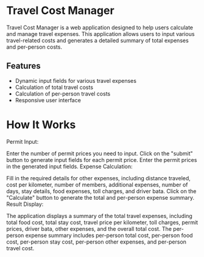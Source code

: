 # Travel Cost Manager

Travel Cost Manager is a web application designed to help users calculate and manage travel expenses. This application allows users to input various travel-related costs and generates a detailed summary of total expenses and per-person costs.

## Features

- Dynamic input fields for various travel expenses
- Calculation of total travel costs
- Calculation of per-person travel costs
- Responsive user interface

# How It Works
Permit Input:

Enter the number of permit prices you need to input.
Click on the "submit" button to generate input fields for each permit price.
Enter the permit prices in the generated input fields.
Expense Calculation:

Fill in the required details for other expenses, including distance traveled, cost per kilometer, number of members, additional expenses, number of days, stay details, food expenses, toll charges, and driver bata.
Click on the "Calculate" button to generate the total and per-person expense summary.
Result Display:

The application displays a summary of the total travel expenses, including total food cost, total stay cost, travel price per kilometer, toll charges, permit prices, driver bata, other expenses, and the overall total cost.
The per-person expense summary includes per-person total cost, per-person food cost, per-person stay cost, per-person other expenses, and per-person travel cost.
